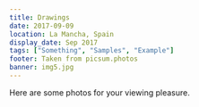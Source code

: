 ```yaml
---
title: Drawings
date: 2017-09-09
location: La Mancha, Spain
display_date: Sep 2017
tags: ["Something", "Samples", "Example"]
footer: Taken from picsum.photos
banner: img5.jpg
---
```

Here are some photos for your viewing pleasure.

<!--more-->
